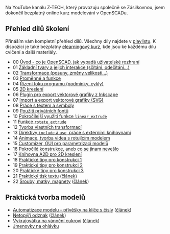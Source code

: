 <!-- dcterms:title = Kompletní přehled dílů online školení 3D modelování v OpenSCADu -->
<!-- dcterms:abstract = Na YouTube kanálu Z-TECH, který provozuju společně se Zásilkovnou, jsem dokončil bezplatný online kurz modelování v OpenSCADu. Přináším vám kompletní přehled dílů. -->
<!-- dcterms:creator = Michal Altair Valášek -->
<!-- x4w:coverUrl = /cover-pictures/20200321-openscad.jpg -->
<!-- x4w:pictureUrl = /perex-pictures/20200321-openscad.png -->
<!-- x4w:pictureWidth = 150 -->
<!-- x4w:pictureHeight = 150 -->
<!-- x4w:category = Z-TECH -->
<!-- x4w:category = 3D tisk -->
<!-- dcterms:date = 2022-02-21 -->
<!-- dcterms:dateModified = 2022-03-09 -->

Na YouTube kanálu Z-TECH, který provozuju společně se Zásilkovnou, jsem dokončil bezplatný online kurz modelování v OpenSCADu.

## Přehled dílů školení

Přináším vám kompletní přehled dílů. Všechny díly najdete v [playlistu](https://www.youtube.com/playlist?list=PLFZurxJN0pMa_CTpYev0dB7HzkeOUe5SZ). K dispozici je také bezplatný [elearningový kurz](https://go.ztech.cz/OPENSCAD), kde jsou ke každému dílu cvičení a další materiály.

* 00 [Úvod - co je OpenSCAD, jak vypadá uživatelské rozhraní](https://www.youtube.com/watch?v=7562pU6gDyo)
* 01 [Základní tvary a jejich interakce (sčítání, odečítání...)](https://www.youtube.com/watch?v=OicDgAjho18)
* 02 [Transformace (posuny, změny velikosti...)](https://www.youtube.com/watch?v=MBdOIPMjrKA)
* 03 [Proměnné a funkce](https://www.youtube.com/watch?v=YkvZX-96bew)
* 04 [Řízení toku programu (podmínky, cykly)](https://www.youtube.com/watch?v=X5-FIuRAnus)
* 05 [2D kreslení](https://www.youtube.com/watch?v=al5THsbJ2gc)
* 06 [Plugin pro export vektorové grafiky z Inkscape](https://www.youtube.com/watch?v=8Xu084sZfmg)
* 07 [Import a export vektorové grafiky (SVG)](https://www.youtube.com/watch?v=HBd1wrslEgc)
* 08 [Práce s textem a symboly](https://www.youtube.com/watch?v=zeQ3u5nyvZc)
* 09 [Použití privátních fontů](https://www.youtube.com/watch?v=0yRwmi4KjcE)
* 10 [Pokročilejší využití funkce `linear_extrude`](https://www.youtube.com/watch?v=0XR7XPwA824)
* 11 [Funkce `rotate_extrude`](https://www.youtube.com/watch?v=W4o39DXDwPA)
* 12 [Tvorba vlastních transformací](https://www.youtube.com/watch?v=OILi53X6miY)
* 13 [Direktivy `include` a `use`, práce s externími knihovnami](https://www.youtube.com/watch?v=PVFRyDoH-7o)
* 14 [Animace, tvorba videa s rotujícím modelem](https://www.youtube.com/watch?v=Z7ze-NIXvm8)
* 15 [Customizer, GUI pro parametrizaci modelů](https://www.youtube.com/watch?v=z3hancsaoM8)
* 16 [Pokročilé konstrukce, aneb co se jinam nevešlo](https://www.youtube.com/watch?v=x9RYrWXIZUE)
* 17 [Knihovna A2D pro 2D kreslení](https://www.youtube.com/watch?v=Ao1Qt3E9950)
* 18 [Praktické tipy pro konstrukci 1](https://www.youtube.com/watch?v=-z_spNfEwHc)
* 19 [Praktické tipy pro konstrukci 2](https://www.youtube.com/watch?v=rNIbCKDGkTU)
* 20 [Praktické tipy pro konstrukci 3](https://www.youtube.com/watch?v=DU53j-jVHX0)
* 21 [Praktický tisk textu](https://www.youtube.com/watch?v=QBAzC4BWW7w) ([článek](/2022/01/tisk-textu))
* 22 [Šrouby, matky, magnety](https://www.youtube.com/watch?v=ttgGw3gRDXU) ([článek](/2020/04/magclasp))

## Praktická tvorba modelů

* [Automatizace modelu - přívěšky na klíče s čísly](https://www.youtube.com/watch?v=PyaaVIcbjKc) ([článek](/2021/10/privesky))
* [Netopýří odznak](https://www.youtube.com/watch?v=RrBcL2nM4Bc) ([článek](/2021/10/openscad-netopyr))
* [Vykrajovátka na vánoční cukroví](https://www.youtube.com/watch?v=JEw8EaZmjWY) ([článek](/2021/12/vykrajovatka-2))
* [Jmenovky na ohlávku](https://www.youtube.com/watch?v=ZCpzIFiazd0)
